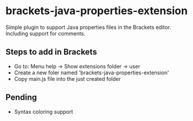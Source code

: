 brackets-java-properties-extension
==================================

Simple plugin to support Java properties files in the Brackets editor. Including support for comments.

Steps to add in Brackets
------------------------
* Go to: Menu help -> Show extensions folder -> user
* Create a new foler named 'brackets-java-properties-extension'
* Copy main.js file into the just created folder

Pending
-------
* Syntax coloring support
